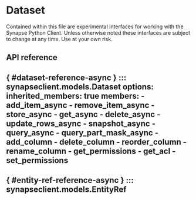 # Dataset

Contained within this file are experimental interfaces for working with the Synapse Python
Client. Unless otherwise noted these interfaces are subject to change at any time. Use
at your own risk.

## API reference

[](){ #dataset-reference-async }
::: synapseclient.models.Dataset
    options:
        inherited_members: true
        members:
            - add_item_async
            - remove_item_async
            - store_async
            - get_async
            - delete_async
            - update_rows_async
            - snapshot_async
            - query_async
            - query_part_mask_async
            - add_column
            - delete_column
            - reorder_column
            - rename_column
            - get_permissions
            - get_acl
            - set_permissions
---
[](){ #entity-ref-reference-async }
::: synapseclient.models.EntityRef
---
